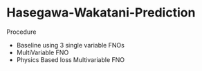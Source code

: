 # Hasegawa-Wakatani-Prediction

Procedure
- Baseline using 3 single variable FNOs
- MultiVariable FNO
- Physics Based loss Multivariable FNO
